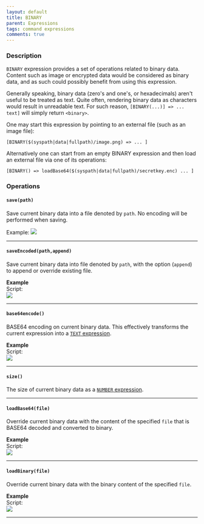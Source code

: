 ```yaml
---
layout: default
title: BINARY
parent: Expressions
tags: command expressions
comments: true
---
```



### Description
`BINARY` expression provides a set of operations related to binary data. Content such as image or encrypted data 
would be considered as binary data, and as such could possibly benefit from using this expression.

Generally speaking, binary data (zero's and one's, or hexadecimals) aren't useful to be treated as text. Quite often,
rendering binary data as characters would result in unreadable text. For such reason, `[BINARY(...)] => ... text]` will
simply return `<binary>`.

One may start this expression by pointing to an external file (such as an image file):
```
[BINARY($(syspath|data|fullpath)/image.png) => ... ]
```

Alternatively one can start from an empty BINARY expression and then load an external file via one of its operations:
```
[BINARY() => loadBase64($(syspath|data|fullpath)/secretkey.enc) ... ]
```

### Operations
#### `save(path)`
Save current binary data into a file denoted by `path`. No encoding will be performed when saving.

Example:
![](image/BINARY_01.png)

-----

#### `saveEncoded(path,append)`
Save current binary data into file denoted by `path`, with the option (`append`) to append or override existing file.

**Example**<br/>
Script:<br/>
![](image/BINARY_02.png)

-----

#### `base64encode()`
BASE64 encoding on current binary data. This effectively transforms the current expression into a 
[`TEXT` expression](TEXTexpression).

**Example**<br/>
Script:<br/>
![](image/BINARY_03.png)

-----

#### `size()`
The size of current binary data as a [`NUMBER` expression](NUMBERexpression).

-----

#### `loadBase64(file)`
Override current binary data with the content of the specified `file` that is BASE64 decoded and converted to binary.

**Example**<br/>
Script:<br/>
![](image/BINARY_04.png)

-----

#### `loadBinary(file)`
Override current binary data with the binary content of the specified `file`.

**Example**<br/>
Script:<br/>
![](image/BINARY_05.png)

-----

<script>jQuery(document).ready(function () { newOperationSelect(); });</script>
